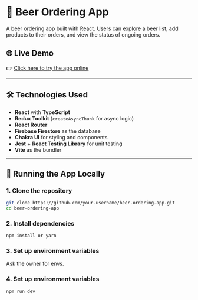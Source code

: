 # 🍺 Beer Ordering App

A beer ordering app built with React. Users can explore a beer list, add products to their orders, and view the status of ongoing orders.

## 🌐 Live Demo

👉 [Click here to try the app online](https://beer-app-five.vercel.app/)

---

## 🛠 Technologies Used

- **React** with **TypeScript**
- **Redux Toolkit** (`createAsyncThunk` for async logic)
- **React Router**
- **Firebase Firestore** as the database
- **Chakra UI** for styling and components
- **Jest** + **React Testing Library** for unit testing
- **Vite** as the bundler

---

## 🚀 Running the App Locally

### 1. Clone the repository

```bash
git clone https://github.com/your-username/beer-ordering-app.git
cd beer-ordering-app
```

### 2. Install dependencies

```bash
npm install or yarn
```

### 3. Set up environment variables

Ask the owner for envs.

### 4. Set up environment variables

```bash
npm run dev
```
